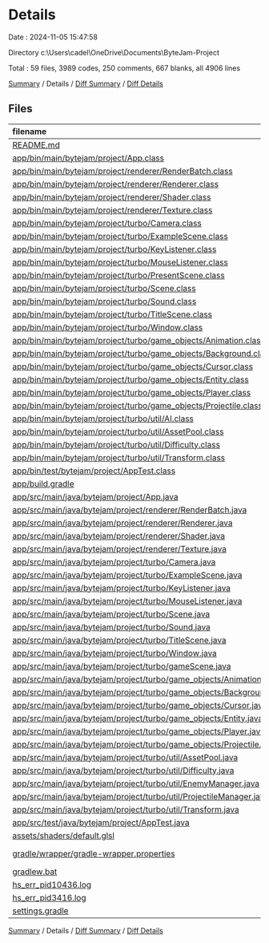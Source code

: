 # Details

Date : 2024-11-05 15:47:58

Directory c:\\Users\\cadel\\OneDrive\\Documents\\ByteJam-Project

Total : 59 files,  3989 codes, 250 comments, 667 blanks, all 4906 lines

[Summary](results.md) / Details / [Diff Summary](diff.md) / [Diff Details](diff-details.md)

## Files
| filename | language | code | comment | blank | total |
| :--- | :--- | ---: | ---: | ---: | ---: |
| [README.md](/README.md) | Markdown | 1 | 0 | 0 | 1 |
| [app/bin/main/bytejam/project/App.class](/app/bin/main/bytejam/project/App.class) | Java | 9 | 0 | 0 | 9 |
| [app/bin/main/bytejam/project/renderer/RenderBatch.class](/app/bin/main/bytejam/project/renderer/RenderBatch.class) | Java | 47 | 19 | 0 | 66 |
| [app/bin/main/bytejam/project/renderer/Renderer.class](/app/bin/main/bytejam/project/renderer/Renderer.class) | Java | 24 | 0 | 0 | 24 |
| [app/bin/main/bytejam/project/renderer/Shader.class](/app/bin/main/bytejam/project/renderer/Shader.class) | Java | 72 | 0 | 1 | 73 |
| [app/bin/main/bytejam/project/renderer/Texture.class](/app/bin/main/bytejam/project/renderer/Texture.class) | Java | 37 | 0 | 0 | 37 |
| [app/bin/main/bytejam/project/turbo/Camera.class](/app/bin/main/bytejam/project/turbo/Camera.class) | Java | 18 | 0 | 0 | 18 |
| [app/bin/main/bytejam/project/turbo/ExampleScene.class](/app/bin/main/bytejam/project/turbo/ExampleScene.class) | Java | 28 | 0 | 0 | 28 |
| [app/bin/main/bytejam/project/turbo/KeyListener.class](/app/bin/main/bytejam/project/turbo/KeyListener.class) | Java | 16 | 0 | 0 | 16 |
| [app/bin/main/bytejam/project/turbo/MouseListener.class](/app/bin/main/bytejam/project/turbo/MouseListener.class) | Java | 14 | 0 | 0 | 14 |
| [app/bin/main/bytejam/project/turbo/PresentScene.class](/app/bin/main/bytejam/project/turbo/PresentScene.class) | Java | 26 | 0 | 0 | 26 |
| [app/bin/main/bytejam/project/turbo/Scene.class](/app/bin/main/bytejam/project/turbo/Scene.class) | Java | 9 | 0 | 0 | 9 |
| [app/bin/main/bytejam/project/turbo/Sound.class](/app/bin/main/bytejam/project/turbo/Sound.class) | Java | 35 | 0 | 0 | 35 |
| [app/bin/main/bytejam/project/turbo/TitleScene.class](/app/bin/main/bytejam/project/turbo/TitleScene.class) | Java | 28 | 0 | 0 | 28 |
| [app/bin/main/bytejam/project/turbo/Window.class](/app/bin/main/bytejam/project/turbo/Window.class) | Java | 83 | 0 | 0 | 83 |
| [app/bin/main/bytejam/project/turbo/game_objects/Animation.class](/app/bin/main/bytejam/project/turbo/game_objects/Animation.class) | Java | 22 | 0 | 0 | 22 |
| [app/bin/main/bytejam/project/turbo/game_objects/Background.class](/app/bin/main/bytejam/project/turbo/game_objects/Background.class) | Java | 14 | 0 | 0 | 14 |
| [app/bin/main/bytejam/project/turbo/game_objects/Cursor.class](/app/bin/main/bytejam/project/turbo/game_objects/Cursor.class) | Java | 16 | 0 | 0 | 16 |
| [app/bin/main/bytejam/project/turbo/game_objects/Entity.class](/app/bin/main/bytejam/project/turbo/game_objects/Entity.class) | Java | 11 | 0 | 0 | 11 |
| [app/bin/main/bytejam/project/turbo/game_objects/Player.class](/app/bin/main/bytejam/project/turbo/game_objects/Player.class) | Java | 20 | 0 | 0 | 20 |
| [app/bin/main/bytejam/project/turbo/game_objects/Projectile.class](/app/bin/main/bytejam/project/turbo/game_objects/Projectile.class) | Java | 15 | 0 | 0 | 15 |
| [app/bin/main/bytejam/project/turbo/util/AI.class](/app/bin/main/bytejam/project/turbo/util/AI.class) | Java | 48 | 0 | 0 | 48 |
| [app/bin/main/bytejam/project/turbo/util/AssetPool.class](/app/bin/main/bytejam/project/turbo/util/AssetPool.class) | Java | 20 | 0 | 0 | 20 |
| [app/bin/main/bytejam/project/turbo/util/Difficulty.class](/app/bin/main/bytejam/project/turbo/util/Difficulty.class) | Java | 12 | 0 | 0 | 12 |
| [app/bin/main/bytejam/project/turbo/util/Transform.class](/app/bin/main/bytejam/project/turbo/util/Transform.class) | Java | 19 | 0 | 0 | 19 |
| [app/bin/test/bytejam/project/AppTest.class](/app/bin/test/bytejam/project/AppTest.class) | Java | 5 | 0 | 0 | 5 |
| [app/build.gradle](/app/build.gradle) | Gradle | 41 | 13 | 13 | 67 |
| [app/src/main/java/bytejam/project/App.java](/app/src/main/java/bytejam/project/App.java) | Java | 8 | 3 | 3 | 14 |
| [app/src/main/java/bytejam/project/renderer/RenderBatch.java](/app/src/main/java/bytejam/project/renderer/RenderBatch.java) | Java | 205 | 51 | 75 | 331 |
| [app/src/main/java/bytejam/project/renderer/Renderer.java](/app/src/main/java/bytejam/project/renderer/Renderer.java) | Java | 39 | 0 | 11 | 50 |
| [app/src/main/java/bytejam/project/renderer/Shader.java](/app/src/main/java/bytejam/project/renderer/Shader.java) | Java | 115 | 21 | 27 | 163 |
| [app/src/main/java/bytejam/project/renderer/Texture.java](/app/src/main/java/bytejam/project/renderer/Texture.java) | Java | 59 | 6 | 15 | 80 |
| [app/src/main/java/bytejam/project/turbo/Camera.java](/app/src/main/java/bytejam/project/turbo/Camera.java) | Java | 33 | 0 | 9 | 42 |
| [app/src/main/java/bytejam/project/turbo/ExampleScene.java](/app/src/main/java/bytejam/project/turbo/ExampleScene.java) | Java | 49 | 0 | 19 | 68 |
| [app/src/main/java/bytejam/project/turbo/KeyListener.java](/app/src/main/java/bytejam/project/turbo/KeyListener.java) | Java | 25 | 0 | 9 | 34 |
| [app/src/main/java/bytejam/project/turbo/MouseListener.java](/app/src/main/java/bytejam/project/turbo/MouseListener.java) | Java | 60 | 0 | 16 | 76 |
| [app/src/main/java/bytejam/project/turbo/Scene.java](/app/src/main/java/bytejam/project/turbo/Scene.java) | Java | 13 | 2 | 11 | 26 |
| [app/src/main/java/bytejam/project/turbo/Sound.java](/app/src/main/java/bytejam/project/turbo/Sound.java) | Java | 94 | 7 | 22 | 123 |
| [app/src/main/java/bytejam/project/turbo/TitleScene.java](/app/src/main/java/bytejam/project/turbo/TitleScene.java) | Java | 26 | 2 | 16 | 44 |
| [app/src/main/java/bytejam/project/turbo/Window.java](/app/src/main/java/bytejam/project/turbo/Window.java) | Java | 145 | 20 | 42 | 207 |
| [app/src/main/java/bytejam/project/turbo/gameScene.java](/app/src/main/java/bytejam/project/turbo/gameScene.java) | Java | 89 | 1 | 24 | 114 |
| [app/src/main/java/bytejam/project/turbo/game_objects/Animation.java](/app/src/main/java/bytejam/project/turbo/game_objects/Animation.java) | Java | 36 | 9 | 14 | 59 |
| [app/src/main/java/bytejam/project/turbo/game_objects/Background.java](/app/src/main/java/bytejam/project/turbo/game_objects/Background.java) | Java | 53 | 2 | 16 | 71 |
| [app/src/main/java/bytejam/project/turbo/game_objects/Cursor.java](/app/src/main/java/bytejam/project/turbo/game_objects/Cursor.java) | Java | 53 | 0 | 16 | 69 |
| [app/src/main/java/bytejam/project/turbo/game_objects/Entity.java](/app/src/main/java/bytejam/project/turbo/game_objects/Entity.java) | Java | 26 | 0 | 16 | 42 |
| [app/src/main/java/bytejam/project/turbo/game_objects/Player.java](/app/src/main/java/bytejam/project/turbo/game_objects/Player.java) | Java | 60 | 37 | 19 | 116 |
| [app/src/main/java/bytejam/project/turbo/game_objects/Projectile.java](/app/src/main/java/bytejam/project/turbo/game_objects/Projectile.java) | Java | 76 | 3 | 21 | 100 |
| [app/src/main/java/bytejam/project/turbo/util/AssetPool.java](/app/src/main/java/bytejam/project/turbo/util/AssetPool.java) | Java | 57 | 4 | 11 | 72 |
| [app/src/main/java/bytejam/project/turbo/util/Difficulty.java](/app/src/main/java/bytejam/project/turbo/util/Difficulty.java) | Java | 3 | 0 | 3 | 6 |
| [app/src/main/java/bytejam/project/turbo/util/EnemyManager.java](/app/src/main/java/bytejam/project/turbo/util/EnemyManager.java) | Java | 96 | 9 | 29 | 134 |
| [app/src/main/java/bytejam/project/turbo/util/ProjectileManager.java](/app/src/main/java/bytejam/project/turbo/util/ProjectileManager.java) | Java | 46 | 1 | 11 | 58 |
| [app/src/main/java/bytejam/project/turbo/util/Transform.java](/app/src/main/java/bytejam/project/turbo/util/Transform.java) | Java | 39 | 0 | 11 | 50 |
| [app/src/test/java/bytejam/project/AppTest.java](/app/src/test/java/bytejam/project/AppTest.java) | Java | 3 | 3 | 2 | 8 |
| [assets/shaders/default.glsl](/assets/shaders/default.glsl) | GLSL | 34 | 0 | 11 | 45 |
| [gradle/wrapper/gradle-wrapper.properties](/gradle/wrapper/gradle-wrapper.properties) | Java Properties | 7 | 0 | 1 | 8 |
| [gradlew.bat](/gradlew.bat) | Batch | 41 | 30 | 22 | 93 |
| [hs_err_pid10436.log](/hs_err_pid10436.log) | Log | 854 | 0 | 74 | 928 |
| [hs_err_pid3416.log](/hs_err_pid3416.log) | Log | 850 | 0 | 74 | 924 |
| [settings.gradle](/settings.gradle) | Gradle | 5 | 7 | 3 | 15 |

[Summary](results.md) / Details / [Diff Summary](diff.md) / [Diff Details](diff-details.md)